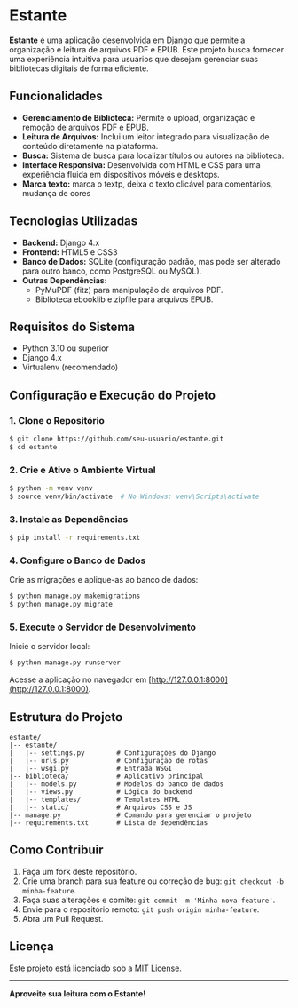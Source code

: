 # Estante

**Estante** é uma aplicação desenvolvida em Django que permite a organização e leitura de arquivos PDF e EPUB. Este projeto busca fornecer uma experiência intuitiva para usuários que desejam gerenciar suas bibliotecas digitais de forma eficiente.

## Funcionalidades

- **Gerenciamento de Biblioteca:** Permite o upload, organização e remoção de arquivos PDF e EPUB.
- **Leitura de Arquivos:** Inclui um leitor integrado para visualização de conteúdo diretamente na plataforma.
- **Busca:** Sistema de busca para localizar títulos ou autores na biblioteca.
- **Interface Responsiva:** Desenvolvida com HTML e CSS para uma experiência fluida em dispositivos móveis e desktops.
- **Marca texto:** marca o textp, deixa o texto clicável para comentários, mudança de cores

## Tecnologias Utilizadas

- **Backend:** Django 4.x
- **Frontend:** HTML5 e CSS3
- **Banco de Dados:** SQLite (configuração padrão, mas pode ser alterado para outro banco, como PostgreSQL ou MySQL).
- **Outras Dependências:**
  - PyMuPDF (fitz) para manipulação de arquivos PDF.
  - Biblioteca ebooklib e zipfile para arquivos EPUB.
  

## Requisitos do Sistema

- Python 3.10 ou superior
- Django 4.x
- Virtualenv (recomendado)

## Configuração e Execução do Projeto

### 1. Clone o Repositório

```bash
$ git clone https://github.com/seu-usuario/estante.git
$ cd estante
```

### 2. Crie e Ative o Ambiente Virtual

```bash
$ python -m venv venv
$ source venv/bin/activate  # No Windows: venv\Scripts\activate
```

### 3. Instale as Dependências

```bash
$ pip install -r requirements.txt
```

### 4. Configure o Banco de Dados

Crie as migrações e aplique-as ao banco de dados:

```bash
$ python manage.py makemigrations
$ python manage.py migrate
```

### 5. Execute o Servidor de Desenvolvimento

Inicie o servidor local:

```bash
$ python manage.py runserver
```

Acesse a aplicação no navegador em [http://127.0.0.1:8000](http://127.0.0.1:8000).

## Estrutura do Projeto

```
estante/
|-- estante/
|   |-- settings.py        # Configurações do Django
|   |-- urls.py            # Configuração de rotas
|   |-- wsgi.py            # Entrada WSGI
|-- biblioteca/            # Aplicativo principal
|   |-- models.py          # Modelos do banco de dados
|   |-- views.py           # Lógica do backend
|   |-- templates/         # Templates HTML
|   |-- static/            # Arquivos CSS e JS
|-- manage.py              # Comando para gerenciar o projeto
|-- requirements.txt       # Lista de dependências
```

## Como Contribuir

1. Faça um fork deste repositório.
2. Crie uma branch para sua feature ou correção de bug: `git checkout -b minha-feature`.
3. Faça suas alterações e comite: `git commit -m 'Minha nova feature'`.
4. Envie para o repositório remoto: `git push origin minha-feature`.
5. Abra um Pull Request.

## Licença

Este projeto está licenciado sob a [MIT License](LICENSE).

---

**Aproveite sua leitura com o Estante!**

